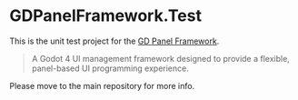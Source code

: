 # GDPanelFramework.Test

This is the unit test project for the [GD Panel Framework](https://github.com/Delsin-Yu/GDPanelFramework).  
> A Godot 4 UI management framework designed to provide a flexible, panel-based UI programming experience.

Please move to the main repository for more info.

